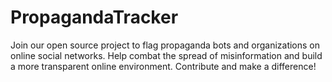 # PropagandaTracker
Join our open source project to flag propaganda bots and organizations on online social networks. Help combat the spread of misinformation and build a more transparent online environment. Contribute and make a difference!
